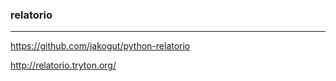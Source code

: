 ### relatorio
---
https://github.com/jakogut/python-relatorio

http://relatorio.tryton.org/

```
```

```
```

```
```


